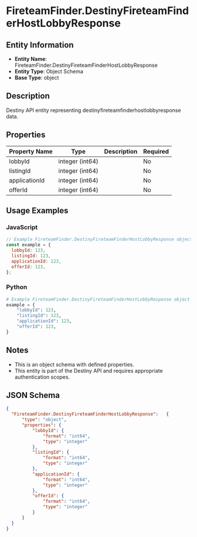 # FireteamFinder.DestinyFireteamFinderHostLobbyResponse

## Entity Information
- **Entity Name**: FireteamFinder.DestinyFireteamFinderHostLobbyResponse
- **Entity Type**: Object Schema
- **Base Type**: object

## Description
Destiny API entity representing destinyfireteamfinderhostlobbyresponse data.

## Properties

| Property Name | Type | Description | Required |
|---------------|------|-------------|----------|
| lobbyId | integer (int64) |  | No |
| listingId | integer (int64) |  | No |
| applicationId | integer (int64) |  | No |
| offerId | integer (int64) |  | No |

## Usage Examples

### JavaScript
```javascript
// Example FireteamFinder.DestinyFireteamFinderHostLobbyResponse object
const example = {
  lobbyId: 123,
  listingId: 123,
  applicationId: 123,
  offerId: 123,
};
```

### Python
```python
# Example FireteamFinder.DestinyFireteamFinderHostLobbyResponse object
example = {
    "lobbyId": 123,
    "listingId": 123,
    "applicationId": 123,
    "offerId": 123,
}
```

## Notes
- This is an object schema with defined properties.
- This entity is part of the Destiny API and requires appropriate authentication scopes.

## JSON Schema
```json
{
  "FireteamFinder.DestinyFireteamFinderHostLobbyResponse":   {
      "type": "object",
      "properties": {
          "lobbyId": {
              "format": "int64",
              "type": "integer"
          },
          "listingId": {
              "format": "int64",
              "type": "integer"
          },
          "applicationId": {
              "format": "int64",
              "type": "integer"
          },
          "offerId": {
              "format": "int64",
              "type": "integer"
          }
      }
  }
}
```
